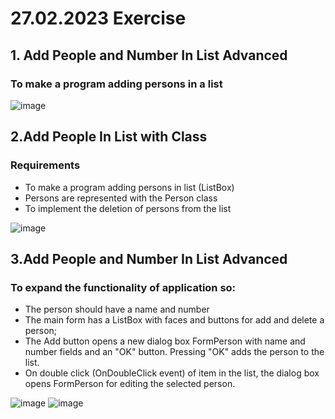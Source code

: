 # 27.02.2023 Exercise

## 1. Add People and Number In List Advanced

### To make a program adding persons in a list

![image](https://user-images.githubusercontent.com/65862735/223131468-81ae56a6-45a4-414c-bbbb-1934bd99b57d.png)


## 2.Add People In List with Class

### Requirements

- To make a program adding persons in list (ListBox)
- Persons are represented with the Person class
- To implement the deletion of persons from the list

![image](https://user-images.githubusercontent.com/65862735/223132998-9527b5e7-5a4c-455f-803d-7d1f7950a62d.png)

## 3.Add People and Number In List Advanced

### To expand the functionality of application so:

- The person should have a name and number
- The main form has a ListBox with faces and buttons for
  add and delete a person;
- The Add button opens a new dialog box
  FormPerson with name and number fields and an "OK" button.
  Pressing "OK" adds the person to the list. 
- On double click (OnDoubleClick event) of
  item in the list, the dialog box opens
  FormPerson for editing the selected person.
  
![image](https://user-images.githubusercontent.com/65862735/223137285-b1d133f1-3dc2-4542-9b58-80a7ff09057d.png)   ![image](https://user-images.githubusercontent.com/65862735/223137378-1e596519-30d6-4792-b0c7-b255618fcffb.png)

